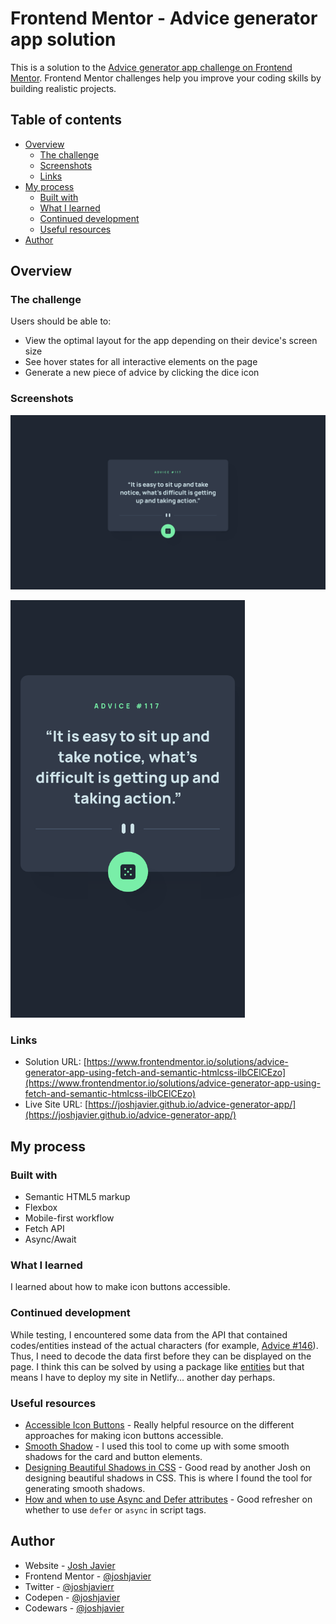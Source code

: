 # Frontend Mentor - Advice generator app solution

This is a solution to the [Advice generator app challenge on Frontend Mentor](https://www.frontendmentor.io/challenges/advice-generator-app-QdUG-13db). Frontend Mentor challenges help you improve your coding skills by building realistic projects.

## Table of contents

- [Overview](#overview)
  - [The challenge](#the-challenge)
  - [Screenshots](#screenshots)
  - [Links](#links)
- [My process](#my-process)
  - [Built with](#built-with)
  - [What I learned](#what-i-learned)
  - [Continued development](#continued-development)
  - [Useful resources](#useful-resources)
- [Author](#author)

## Overview

### The challenge

Users should be able to:

- View the optimal layout for the app depending on their device's screen size
- See hover states for all interactive elements on the page
- Generate a new piece of advice by clicking the dice icon

### Screenshots

![](./images/screenshot-desktop.png)

<img src="./images/screenshot-mobile.png" alt="" width="375px">

### Links

- Solution URL: [https://www.frontendmentor.io/solutions/advice-generator-app-using-fetch-and-semantic-htmlcss-ilbCElCEzo](https://www.frontendmentor.io/solutions/advice-generator-app-using-fetch-and-semantic-htmlcss-ilbCElCEzo)
- Live Site URL: [https://joshjavier.github.io/advice-generator-app/](https://joshjavier.github.io/advice-generator-app/)

## My process

### Built with

- Semantic HTML5 markup
- Flexbox
- Mobile-first workflow
- Fetch API
- Async/Await

### What I learned

I learned about how to make icon buttons accessible.

### Continued development

While testing, I encountered some data from the API that contained codes/entities instead of the actual characters (for example, [Advice #146](https://api.adviceslip.com/advice/146)). Thus, I need to decode the data first before they can be displayed on the page. I think this can be solved by using a package like [entities](https://github.com/fb55/entities) but that means I have to deploy my site in Netlify... another day perhaps.

### Useful resources

- [Accessible Icon Buttons](https://www.sarasoueidan.com/blog/accessible-icon-buttons/) - Really helpful resource on the different approaches for making icon buttons accessible.
- [Smooth Shadow](https://shadows.brumm.af/) - I used this tool to come up with some smooth shadows for the card and button elements.
- [Designing Beautiful Shadows in CSS](https://www.joshwcomeau.com/css/designing-shadows/) - Good read by another Josh on designing beautiful shadows in CSS. This is where I found the tool for generating smooth shadows.
- [How and when to use Async and Defer attributes](https://zellwk.com/blog/javascript-async-and-defer/) - Good refresher on whether to use `defer` or `async` in script tags.

## Author

- Website - [Josh Javier](https://joshjavier.com/)
- Frontend Mentor - [@joshjavier](https://www.frontendmentor.io/profile/joshjavier)
- Twitter - [@joshjavierr](https://twitter.com/joshjavierr)
- Codepen - [@joshjavier](https://codepen.io/joshjavier/)
- Codewars - [@joshjavier](https://www.codewars.com/users/joshjavier)
